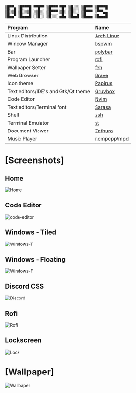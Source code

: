 ```
▒█▀▀▄ ▒█▀▀▀█ ▀▀█▀▀ ▒█▀▀▀ ▀█▀ ▒█░░░ ▒█▀▀▀ ▒█▀▀▀█
▒█░▒█ ▒█░░▒█ ░▒█░░ ▒█▀▀▀ ▒█░ ▒█░░░ ▒█▀▀▀ ░▀▀▀▄▄
▒█▄▄▀ ▒█▄▄▄█ ░▒█░░ ▒█░░░ ▄█▄ ▒█▄▄█ ▒█▄▄▄ ▒█▄▄▄█
```

| Program                             | Name                                                                                           |
| :---                                | :---                                                                                           |
| Linux Distribution                  | [Arch Linux](https://www.archlinux.org/)                                                       |
| Window Manager                      | [bspwm](https://github.com/baskerville/bspwm)                                                  |
| Bar                                 | [polybar](https://github.com/jaagr/polybar)                                                    |
| Program Launcher                    | [rofi](https://github.com/DaveDavenport/rofi)                                                  |
| Wallpaper Setter                    | [feh](https://github.com/derf/feh)                                                             |
| Web Browser                         | [Brave](https://brave.com/)                                                                    |
| Icon theme                          | [Papirus](https://github.com/PapirusDevelopmentTeam/papirus-icon-theme)                        |
| Text editors/IDE's and Gtk/Qt theme | [Gruvbox](https://github.com/morhetz/gruvbox)                                                  |
| Code Editor                         | [Nvim](https://neovim.io/)                                                                     |
| Text editors/Terminal font          | [Sarasa](https://github.com/be5invis/Sarasa-Gothic)                                            |
| Shell                               | [zsh](https://www.zsh.org/)                                                                    |
| Terminal Emulator                   | [st](https://st.suckless.org/)                                                                 |
| Document Viewer                     | [Zathura](https://pwmt.org/projects/zathura/)                                                  |
| Music Player                        | [ncmpcpp/mpd](https://github.com/ncmpcpp/ncmpcpp)                                              |

# [Screenshots]

## Home
![Home](https://user-images.githubusercontent.com/55960554/107644031-e9508b80-6c9c-11eb-8caf-4e4d14d787cf.png)

## Code Editor
![code-editor](https://user-images.githubusercontent.com/55960554/107646720-4994fc80-6ca0-11eb-9b7c-c73458e4d4b9.png)

## Windows - Tiled
![Windows-T](https://user-images.githubusercontent.com/55960554/107646143-a47a2400-6c9f-11eb-9c00-ccbd0f9a33f6.png)

## Windows - Floating
![Windows-F](https://user-images.githubusercontent.com/55960554/107644698-c4a8e380-6c9d-11eb-9773-795e51e9360a.png)

## Discord CSS
![Discord](https://user-images.githubusercontent.com/55960554/107776263-5892b200-6d67-11eb-8474-b1249bb28604.png)
## Rofi
![Rofi](https://cdn.discordapp.com/attachments/635625925748457482/809780738391015444/unknown.png)

## Lockscreen
![Lock](https://user-images.githubusercontent.com/55960554/107645132-56185580-6c9e-11eb-829a-b52e487371e3.png)

# [Wallpaper]
![Wallpaper](https://user-images.githubusercontent.com/55960554/107645184-67f9f880-6c9e-11eb-9519-ed3e307ba028.jpg)
